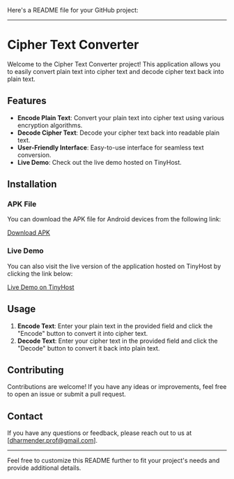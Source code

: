Here's a README file for your GitHub project:

---

# Cipher Text Converter

Welcome to the Cipher Text Converter project! This application allows you to easily convert plain text into cipher text and decode cipher text back into plain text.

## Features

- **Encode Plain Text**: Convert your plain text into cipher text using various encryption algorithms.
- **Decode Cipher Text**: Decode your cipher text back into readable plain text.
- **User-Friendly Interface**: Easy-to-use interface for seamless text conversion.
- **Live Demo**: Check out the live demo hosted on TinyHost.

## Installation

### APK File

You can download the APK file for Android devices from the following link:

[Download APK]([link-to-your-apk-file](https://drive.google.com/file/d/1yTtSLNoQoERXX5Q6ELhVeYPwRMjUoh4Y/view?usp=drive_link))

### Live Demo

You can also visit the live version of the application hosted on TinyHost by clicking the link below:

[Live Demo on TinyHost]([link-to-your-tinyhost-page](https://cipher-text.tiiny.site/))

## Usage

1. **Encode Text**: Enter your plain text in the provided field and click the "Encode" button to convert it into cipher text.
2. **Decode Text**: Enter your cipher text in the provided field and click the "Decode" button to convert it back into plain text.

## Contributing

Contributions are welcome! If you have any ideas or improvements, feel free to open an issue or submit a pull request.



## Contact

If you have any questions or feedback, please reach out to us at [dharmender.prof@gmail.com].

---

Feel free to customize this README further to fit your project's needs and provide additional details.
